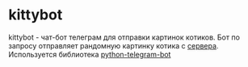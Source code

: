 # kittybot
kittybot - чат-бот телеграм для отправки картинок котиков.
Бот по запросу отправляет рандомную картинку котика с [сервера](https://api.thecatapi.com/v1/images/search).
Используется библиотека [python-telegram-bot](https://pypi.org/project/python-telegram-bot/)
